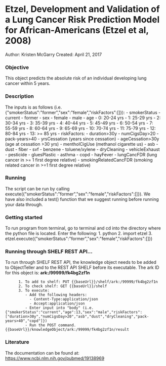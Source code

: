 # Etzel, Development and Validation of a Lung Cancer Risk Prediction Model for African-Americans (Etzel et al, 2008)
Author: Kristen McGarry
Created: April 21, 2017

### Objective
This object predicts the absolute risk of an individual developing lung cancer within 5 years.

### Description
The inputs is as follows (i.e. {"smokerStatus":"former","sex":"female","riskFactors":[]}):
      - smokerStatus
          - current
          - former
      - sex
          - female
          - male
      - age
          - 0: 20-24 yrs
          - 1: 25-29 yrs
          - 2: 30-34 yrs
          - 3: 35-39 yrs
          - 4: 40-44 yrs
          - 5: 45-49 yrs
          - 6: 50-54 yrs
          - 7: 55-59 yrs
          - 8: 60-64 yrs
          - 9: 65-69 yrs
          - 10: 70-74 yrs
          - 11: 75-79 yrs
          - 12: 80-84 yrs
          - 13: >= 85 yrs
      - riskFactors:
          - duration>30y
          - numCigsDay>20
          - pack-years>40
          - yrsCessation (years since cessation)
          - ageCessation>30y (age at cessation >30 yrs)
          - mentholCigUse (methanol cigarette us)
          - asb
          - dust
          - fiber
          - svf
          - benzene
          - toluene/xylene
          - dryCleaning
          - vehicleExhaust
          - pesticide
          - gluesPlastic
          - asthma
          - copd
          - hayFever
          - lungCancFDR (lung cancer in >= 1 first degree relative)
          - smokingRelatedCancFDR (smoking related cancer in >=1 first degree relative)


### Running
The script can be run by calling execute({"smokerStatus":"former","sex":"female","riskFactors":[]}). We have also included a test() function that we suggest running before running your data through.

### Getting started
To run program from terminal, go to terminal and cd into the directory where the python file is located. Enter the following:
          1. python
          2. import etzel
          3. etzel.execute({"smokerStatus":"former","sex":"female","riskFactors":[]})

### Running through SHELF REST API...
To run through SHELF REST API, the knowledge object needs to be added to ObjectTeller and to the REST API SHELF before its executable.
The ark ID for this object is: **ark:/99999/fk4bg2zf1n**

          1. To add to shelf: PUT {{baseUrl}}/shelf/ark:/99999/fk4bg2zf1n
          2. To check shelf: GET {{baseUrl}}/shelf
          3. To execute:
             - Add the following headers:
               - Content-Type:application/json
               - Accept:application/json
             - Enter input into "body" (i.e. {"smokerStatus":"current","age":13,"sex":"male","riskFactors":["duration>30y","numCigsDay>20","asb","dust","dryCleaning","pack-years>40","copd"]})
             - Run the POST command. {{baseUrl}}/knowledgeObject/ark:/99999/fk4bg2zf1n/result

### Literature
The documentation can be found at: https://www.ncbi.nlm.nih.gov/pubmed/19138969
